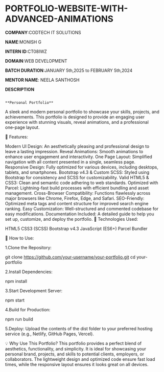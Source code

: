 # PORTFOLIO-WEBSITE-WITH-ADVANCED-ANIMATIONS

**COMPANY**:CODTECH IT SOLUTIONS

**NAME**:MONISH G

**INTERN ID**:CT08IWZ

**DOMAIN**:WEB DEVELOPMENT

**BATCH DURATION**:JANUARY 5th,2025 to FEBRUARY 5th,2024

**MENTOR NAME**: NEELA SANTHOSH

**DESCRIPTION**

                                                                                **Personal Portfolio**
                                                                                
A sleek and modern personal portfolio to showcase your skills, projects, and achievements. This portfolio is designed to provide an engaging user experience with stunning visuals, reveal animations, and a professional one-page layout.

🚀 Features:

Modern UI Design: An aesthetically pleasing and professional design to leave a lasting impression.
Reveal Animations: Smooth animations to enhance user engagement and interactivity.
One Page Layout: Simplified navigation with all content presented in a single, seamless page.
Responsive Design: Fully optimized for various devices, including desktops, tablets, and smartphones.
Bootstrap v4.3 & Custom SCSS: Styled using Bootstrap for consistency and SCSS for customizability.
Valid HTML5 & CSS3: Clean and semantic code adhering to web standards.
Optimized with Parcel: Lightning-fast build processes with efficient bundling and asset management.
Cross-Browser Compatibility: Functions flawlessly across major browsers like Chrome, Firefox, Edge, and Safari.
SEO-Friendly: Optimized meta tags and content structure for improved search engine ranking.
Easy Customization: Well-structured and commented codebase for easy modifications.
Documentation Included: A detailed guide to help you set up, customize, and deploy the portfolio.
📂 Technologies Used:

HTML5
CSS3 (SCSS)
Bootstrap v4.3
JavaScript (ES6+)
Parcel Bundler

📖 How to Use:

1.Clone the Repository:

git clone https://github.com/your-username/your-portfolio.git
cd your-portfolio

2.Install Dependencies:

npm install

3.Start Development Server:

npm start

4.Build for Production:

npm run build

5.Deploy:
Upload the contents of the dist folder to your preferred hosting service (e.g., Netlify, GitHub Pages, Vercel).

💡 Why Use This Portfolio?
This portfolio provides a perfect blend of aesthetics, functionality, and simplicity. It is ideal for showcasing your personal brand, projects, and skills to potential clients, employers, or collaborators. The lightweight design and optimized code ensure fast load times, while the responsive layout ensures it looks great on all devices.
